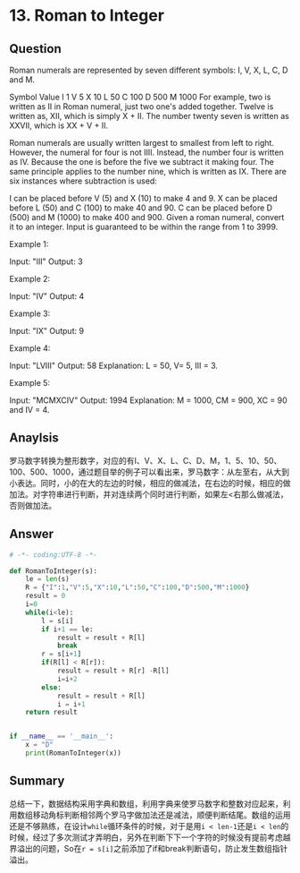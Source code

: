 # 13. Roman to Integer

## Question

Roman numerals are represented by seven different symbols: I, V, X, L, C, D and M.

Symbol       Value
I             1
V             5
X             10
L             50
C             100
D             500
M             1000
For example, two is written as II in Roman numeral, just two one's added together. Twelve is written as, XII, which is simply X + II. The number twenty seven is written as XXVII, which is XX + V + II.

Roman numerals are usually written largest to smallest from left to right. However, the numeral for four is not IIII. Instead, the number four is written as IV. Because the one is before the five we subtract it making four. The same principle applies to the number nine, which is written as IX. There are six instances where subtraction is used:

I can be placed before V (5) and X (10) to make 4 and 9.
X can be placed before L (50) and C (100) to make 40 and 90.
C can be placed before D (500) and M (1000) to make 400 and 900.
Given a roman numeral, convert it to an integer. Input is guaranteed to be within the range from 1 to 3999.

Example 1:

Input: "III"
Output: 3

Example 2:

Input: "IV"
Output: 4

Example 3:

Input: "IX"
Output: 9

Example 4:

Input: "LVIII"
Output: 58
Explanation: L = 50, V= 5, III = 3.

Example 5:

Input: "MCMXCIV"
Output: 1994
Explanation: M = 1000, CM = 900, XC = 90 and IV = 4.

## Anaylsis

罗马数字转换为整形数字，对应的有I、V、X、L、C、D、M，1、5、10、50、100、500、1000，通过题目举的例子可以看出来，罗马数字：从左至右，从大到小表达。同时，小的在大的左边的时候，相应的做减法，在右边的时候，相应的做加法。对字符串进行判断，并对连续两个同时进行判断，如果左<右那么做减法，否则做加法。

## Answer

```python
# -*- coding:UTF-8 -*-

def RomanToInteger(s):
    le = len(s)
    R = {"I":1,"V":5,"X":10,"L":50,"C":100,"D":500,"M":1000}
    result = 0
    i=0
    while(i<le):
        l = s[i]
        if i+1 == le:
            result = result + R[l]
            break
        r = s[i+1]
        if(R[l] < R[r]):
            result = result + R[r] -R[l]
            i=i+2
        else:
            result = result + R[l]
            i = i+1
    return result


if __name__ == '__main__':
    x = "D"
    print(RomanToInteger(x))
```

## Summary

总结一下，数据结构采用字典和数组，利用字典来使罗马数字和整数对应起来，利用数组移动角标判断相邻两个罗马字做加法还是减法，顺便判断结尾。数组的运用还是不够熟练，在设计`while`循环条件的时候，对于是用`i < len-1`还是`i < len`的时候，经过了多次测试才弄明白，另外在判断下下一个字符的时候没有提前考虑越界溢出的问题，So在`r = s[i]`之前添加了if和break判断语句，防止发生数组指针溢出。